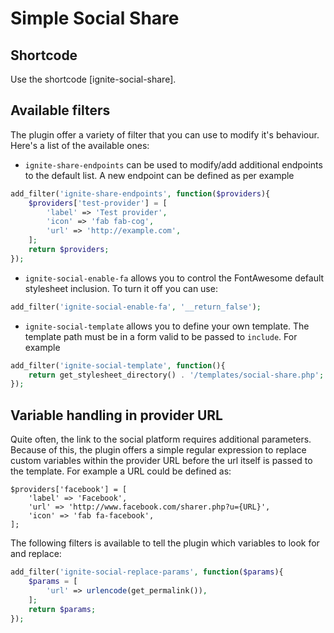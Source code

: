 # Simple Social Share

## Shortcode
Use the shortcode [ignite-social-share].

## Available filters
The plugin offer a variety of filter that you can use to modify it's behaviour. 
Here's a list of the available ones:

- `ignite-share-endpoints` can be used to modify/add additional endpoints to the default list. A new endpoint can be defined as per example
```php
add_filter('ignite-share-endpoints', function($providers){
    $providers['test-provider'] = [
        'label' => 'Test provider',
        'icon' => 'fab fab-cog',
        'url' => 'http://example.com',
    ];
    return $providers;
});
```

- `ignite-social-enable-fa` allows you to control the FontAwesome default stylesheet inclusion. To turn it off you can use:
```php
add_filter('ignite-social-enable-fa', '__return_false');
```

- `ignite-social-template` allows you to define your own template. The template path must be in a form valid to be passed to `include`. For example
```php
add_filter('ignite-social-template', function(){
    return get_stylesheet_directory() . '/templates/social-share.php';
});
```

## Variable handling in provider URL
Quite often, the link to the social platform requires additional parameters. Because of this, the plugin offers a simple regular expression to replace custom variables within the provider URL before the url itself is passed to the template.
For example a URL could be defined as:
```
$providers['facebook'] = [
    'label' => 'Facebook',
    'url' => 'http://www.facebook.com/sharer.php?u={URL}',
    'icon' => 'fab fa-facebook',
];
```

The following filters is available to tell the plugin which variables to look for and replace:
```php
add_filter('ignite-social-replace-params', function($params){
    $params = [
        'url' => urlencode(get_permalink()),
    ];
    return $params;
});
```
